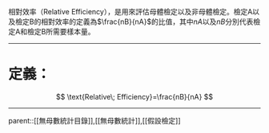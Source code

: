 相對效率（Relative Efficiency），是用來評估母體檢定以及非母體檢定。檢定A以及檢定B的相對效率的定義為$\frac{nB}{nA}$的比值，其中$nA$以及$nB$分別代表檢定A和檢定B所需要樣本量。
- - -
# 定義：
$$
\text{Relative\; Efficiency}=\frac{nB}{nA}
$$
- - -
parent::[[無母數統計目錄]],[[無母數統計]],[[假設檢定]]